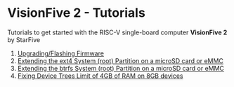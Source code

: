 # VisionFive 2 - Tutorials
Tutorials to get started with the RISC-V single-board computer **VisionFive 2** by StarFive

01. [Upgrading/Flashing Firmware](UpgradingFlashingFirmware.md)
02. [Extending the ext4 System (root) Partition on a microSD card or eMMC](ExtendingPartition202302.md)
03. [Extending the btrfs System (root) Partition on a microSD card or eMMC](ExtendingBTRFSPartition.md)
04. [Fixing Device Trees Limit of 4GB of RAM on 8GB devices](Fix4GBto8GB.md)
